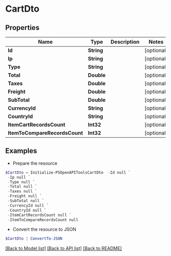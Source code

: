 # CartDto
## Properties

Name | Type | Description | Notes
------------ | ------------- | ------------- | -------------
**Id** | **String** |  | [optional] 
**Ip** | **String** |  | [optional] 
**Type** | **String** |  | [optional] 
**Total** | **Double** |  | [optional] 
**Taxes** | **Double** |  | [optional] 
**Freight** | **Double** |  | [optional] 
**SubTotal** | **Double** |  | [optional] 
**CurrencyId** | **String** |  | [optional] 
**CountryId** | **String** |  | [optional] 
**ItemCartRecordsCount** | **Int32** |  | [optional] 
**ItemToCompareRecordsCount** | **Int32** |  | [optional] 

## Examples

- Prepare the resource
```powershell
$CartDto = Initialize-PSOpenAPIToolsCartDto  -Id null `
 -Ip null `
 -Type null `
 -Total null `
 -Taxes null `
 -Freight null `
 -SubTotal null `
 -CurrencyId null `
 -CountryId null `
 -ItemCartRecordsCount null `
 -ItemToCompareRecordsCount null
```

- Convert the resource to JSON
```powershell
$CartDto | ConvertTo-JSON
```

[[Back to Model list]](../README.md#documentation-for-models) [[Back to API list]](../README.md#documentation-for-api-endpoints) [[Back to README]](../README.md)

